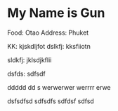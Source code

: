# My Name is Gun

Food: Otao
Address: Phuket


KK: kjskdljfot
dslkfj: kksfiiotn

sldkfj: jklsdjkflii


dsfds: sdfsdf



ddddd
dd
s
werwerwer
werrrr
erwe




dsfsdfsd
sdfsdfs
sdfdsf
sdfsd

